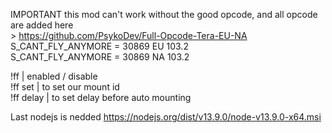 IMPORTANT this mod can't work without the good opcode, and all opcode are added here<br> > https://github.com/PsykoDev/Full-Opcode-Tera-EU-NA <br>
S_CANT_FLY_ANYMORE = 30869 EU 103.2 <br>
S_CANT_FLY_ANYMORE = 30869 NA 103.2

!ff | enabled / disable<br>
!ff set | to set our mount id<br>
!ff delay | to set delay before auto mounting<br>

Last nodejs is nedded 
https://nodejs.org/dist/v13.9.0/node-v13.9.0-x64.msi
